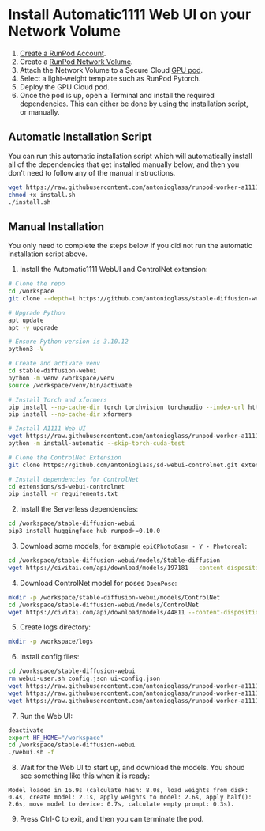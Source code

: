 # Install Automatic1111 Web UI on your Network Volume

1. [Create a RunPod Account](https://runpod.io?ref=2xxro4sy).
2. Create a [RunPod Network Volume](https://www.runpod.io/console/user/storage).
3. Attach the Network Volume to a Secure Cloud [GPU pod](https://www.runpod.io/console/gpu-secure-cloud).
4. Select a light-weight template such as RunPod Pytorch.
5. Deploy the GPU Cloud pod.
6. Once the pod is up, open a Terminal and install the required
   dependencies. This can either be done by using the installation
   script, or manually.

## Automatic Installation Script

You can run this automatic installation script which will
automatically install all of the dependencies that get installed
manually below, and then you don't need to follow any of the
manual instructions.

```bash
wget https://raw.githubusercontent.com/antonioglass/runpod-worker-a1111/main/scripts/install.sh
chmod +x install.sh
./install.sh
```

## Manual Installation

You only need to complete the steps below if you did not run the
automatic installation script above.

1. Install the Automatic1111 WebUI and ControlNet extension:
```bash
# Clone the repo
cd /workspace
git clone --depth=1 https://github.com/antonioglass/stable-diffusion-webui.git

# Upgrade Python
apt update
apt -y upgrade

# Ensure Python version is 3.10.12
python3 -V

# Create and activate venv
cd stable-diffusion-webui
python -m venv /workspace/venv
source /workspace/venv/bin/activate

# Install Torch and xformers
pip install --no-cache-dir torch torchvision torchaudio --index-url https://download.pytorch.org/whl/cu118
pip install --no-cache-dir xformers

# Install A1111 Web UI
wget https://raw.githubusercontent.com/antonioglass/runpod-worker-a1111/main/install-automatic.py
python -m install-automatic --skip-torch-cuda-test

# Clone the ControlNet Extension
git clone https://github.com/antonioglass/sd-webui-controlnet.git extensions/sd-webui-controlnet

# Install dependencies for ControlNet
cd extensions/sd-webui-controlnet
pip install -r requirements.txt
```
2. Install the Serverless dependencies:
```bash
cd /workspace/stable-diffusion-webui
pip3 install huggingface_hub runpod>=0.10.0
```
3. Download some models, for example `epiCPhotoGasm - Y - Photoreal`:
```bash
cd /workspace/stable-diffusion-webui/models/Stable-diffusion
wget https://civitai.com/api/download/models/197181 --content-disposition
```
4. Download ControlNet model for poses `OpenPose`:
```bash
mkdir -p /workspace/stable-diffusion-webui/models/ControlNet
cd /workspace/stable-diffusion-webui/models/ControlNet
wget https://civitai.com/api/download/models/44811 --content-disposition
```
5. Create logs directory:
```bash
mkdir -p /workspace/logs
```
6. Install config files:
```bash
cd /workspace/stable-diffusion-webui
rm webui-user.sh config.json ui-config.json
wget https://raw.githubusercontent.com/antonioglass/runpod-worker-a1111/main/webui-user.sh
wget https://raw.githubusercontent.com/antonioglass/runpod-worker-a1111/main/config.json
wget https://raw.githubusercontent.com/antonioglass/runpod-worker-a1111/main/ui-config.json
```
7. Run the Web UI:
```bash
deactivate
export HF_HOME="/workspace"
cd /workspace/stable-diffusion-webui
./webui.sh -f
```
8. Wait for the Web UI to start up, and download the models. You shoud
    see something like this when it is ready:
```
Model loaded in 16.9s (calculate hash: 8.0s, load weights from disk: 0.4s, create model: 2.1s, apply weights to model: 2.6s, apply half(): 2.6s, move model to device: 0.7s, calculate empty prompt: 0.3s).
```
9. Press Ctrl-C to exit, and then you can terminate the pod.
